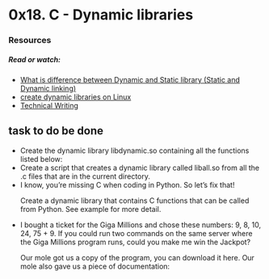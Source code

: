 <h1>0x18. C - Dynamic libraries</h1>
<h3>Resources</h3>
<h5>Read or watch:</h5>
<ul>
<li><a href="https://alx-intranet.hbtn.io/rltoken/XLLmLISlteUIxrLzNdm3_Q">What is difference between Dynamic and Static library (Static and Dynamic linking)</a>
<li><a href="https://alx-intranet.hbtn.io/rltoken/JEqzgE_pPe48rvbspGL-2g">create dynamic libraries on Linux</a></li>
<li><a href="https://alx-intranet.hbtn.io/rltoken/dAV47Y4Iulj75aeSxpYHbQ">Technical Writing</a></li>
</ul>
<h2>task to do be done</h2>
<ul>
<li>
Create the dynamic library libdynamic.so containing all the functions listed below:
</li>

<li>
Create a script that creates a dynamic library called liball.so from all the .c files that are in the current directory.
</li>

<li>
I know, you’re missing C when coding in Python. So let’s fix that!

Create a dynamic library that contains C functions that can be called from Python. See example for more detail.
</li>
<li>

I bought a ticket for the Giga Millions and chose these numbers: 9, 8, 10, 24, 75 + 9. If you could run two commands on the same server where the Giga Millions program runs, could you make me win the Jackpot?

Our mole got us a copy of the program, you can download it here. Our mole also gave us a piece of documentation:</li>

</ul>
